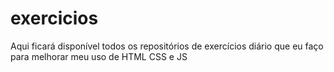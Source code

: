 # exercicios
Aqui ficará disponível todos os repositórios de exercícios diário que eu faço para melhorar meu uso de HTML CSS e JS

